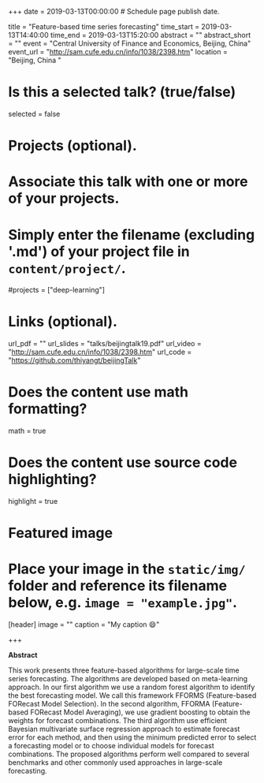 +++
date = 2019-03-13T00:00:00  # Schedule page publish date.

title = "Feature-based time series forecasting"
time_start = 2019-03-13T14:40:00
time_end = 2019-03-13T15:20:00
abstract = ""
abstract_short = ""
event = "Central University of Finance and Economics, Beijing, China"
event_url = "http://sam.cufe.edu.cn/info/1038/2398.htm"
location = "Beijing, China "

# Is this a selected talk? (true/false)
selected = false

# Projects (optional).
#   Associate this talk with one or more of your projects.
#   Simply enter the filename (excluding '.md') of your project file in `content/project/`.
#projects = ["deep-learning"]

# Links (optional).
url_pdf = ""
url_slides = "talks/beijingtalk19.pdf"
url_video = "http://sam.cufe.edu.cn/info/1038/2398.htm"
url_code = "https://github.com/thiyangt/beijingTalk"

# Does the content use math formatting?
math = true

# Does the content use source code highlighting?
highlight = true

# Featured image
# Place your image in the `static/img/` folder and reference its filename below, e.g. `image = "example.jpg"`.
[header]
image = ""
caption = "My caption :smile:"

+++

**Abstract**

This work presents three feature-based algorithms for large-scale time series forecasting.  The algorithms are developed based on meta-learning approach. In our first algorithm we use a random forest algorithm to identify the best forecasting model. We call this framework FFORMS (Feature-based FORecast Model Selection).  In the second algorithm, FFORMA (Feature-based FORecast Model Averaging), we use gradient boosting to obtain the weights for forecast combinations. The third algorithm use efficient Bayesian multivariate surface regression approach to estimate forecast error for each method, and then using the minimum predicted error to select a forecasting model or to choose individual models for forecast combinations. The proposed algorithms perform well compared to several benchmarks and other commonly used approaches in large-scale forecasting.

